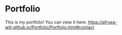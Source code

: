 # Portfolio
This is my portfolio! You can view it here: https://afryea-will.github.io/Portfolio/Portfolio.html#contact
